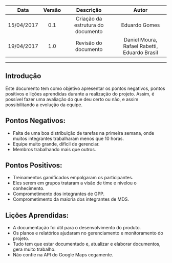 | Data | Versão | Descrição | Autor |
|:----:|:------:|:---------:|:-----:|
|15/04/2017|0.1|Criação da estrutura do documento|Eduardo Gomes|
|19/04/2017|1.0|Revisão do documento|Daniel Moura, Rafael Rabetti, Eduardo Brasil|


***

## Introdução

Este documento tem como objetivo apresentar os pontos negativos, pontos positivos e lições aprendidas durante a realização do projeto. Assim, é possível fazer uma avaliação do que deu certo ou não, e assim possibilitando a evolução da equipe.

## Pontos Negativos:
* Falta de uma boa distribuição de tarefas na primeira semana, onde muitos integrantes trabalharam menos que 10 horas.
* Equipe muito grande, difícil de gerenciar.
* Membros trabalhando mais que outros.

## Pontos Positivos:
* Treinamentos gamificados empolgaram os participantes. 
* Eles serem em grupos trataram a visão de time e nivelou o conhecimento.
* Comprometimento dos integrantes de GPP.
* Comprometimento da maioria dos integrantes de MDS.

## Lições Aprendidas:
* A documentação foi útil para o desenvolvimento do produto.
* Os planos e relatórios ajudaram no gerenciamento e monitoramento do projeto.
* Tudo tem que estar documentado e, atualizar e elaborar documentos, gera muito trabalho.
* Não confie na API do Google Maps cegamente.